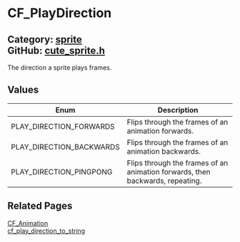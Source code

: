 [](../header.md ':include')

# CF_PlayDirection

Category: [sprite](/api_reference?id=sprite)  
GitHub: [cute_sprite.h](https://github.com/RandyGaul/cute_framework/blob/master/include/cute_sprite.h)  
---

The direction a sprite plays frames.

## Values

Enum | Description
--- | ---
PLAY_DIRECTION_FORWARDS | Flips through the frames of an animation forwards.
PLAY_DIRECTION_BACKWARDS | Flips through the frames of an animation backwards.
PLAY_DIRECTION_PINGPONG | Flips through the frames of an animation forwards, then backwards, repeating.

## Related Pages

[CF_Animation](/sprite/cf_animation.md)  
[cf_play_direction_to_string](/sprite/cf_play_direction_to_string.md)  
